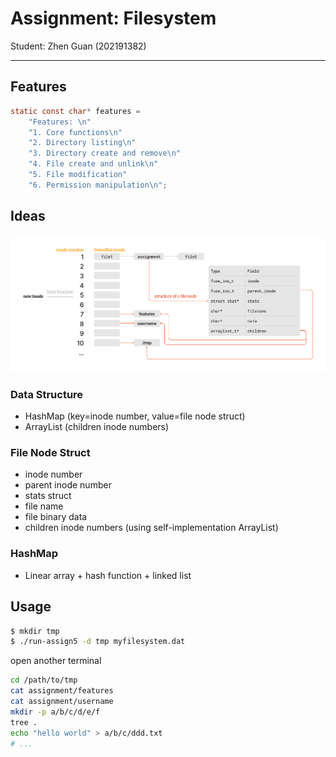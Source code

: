 # Assignment: Filesystem

Student: Zhen Guan (202191382)

---

## Features

```c
static const char* features = 
    "Features: \n"
    "1. Core functions\n"
    "2. Directory listing\n"
    "3. Directory create and remove\n"
    "4. File create and unlink\n"
    "5. File modification"
    "6. Permission manipulation\n";
```

## Ideas

![](architecture.png)

### Data Structure

- HashMap (key=inode number, value=file node struct)
- ArrayList (children inode numbers)

### File Node Struct

- inode number
- parent inode number
- stats struct
- file name
- file binary data
- children inode numbers (using self-implementation ArrayList)

### HashMap

- Linear array + hash function + linked list

## Usage

```sh
$ mkdir tmp
$ ./run-assign5 -d tmp myfilesystem.dat
```

open another terminal

```sh
cd /path/to/tmp
cat assignment/features
cat assignment/username
mkdir -p a/b/c/d/e/f
tree .
echo "hello world" > a/b/c/ddd.txt
# ...
```
